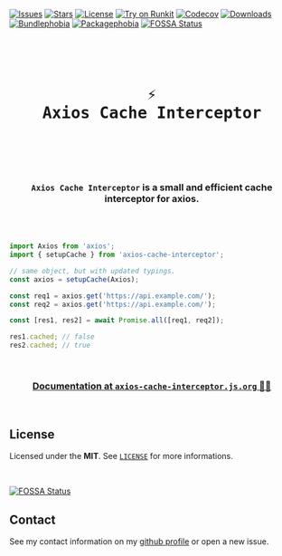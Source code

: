 [![Issues](https://img.shields.io/github/issues/arthurfiorette/axios-cache-interceptor?logo=github&label=Issues)](https://github.com/arthurfiorette/axios-cache-interceptor/issues)
[![Stars](https://img.shields.io/github/stars/arthurfiorette/axios-cache-interceptor?logo=github&label=Stars)](https://github.com/arthurfiorette/axios-cache-interceptor/stargazers)
[![License](https://img.shields.io/github/license/arthurfiorette/axios-cache-interceptor?logo=githu&label=License)](https://github.com/arthurfiorette/axios-cache-interceptor/blob/main/LICENSE)
[![Try on Runkit](https://img.shields.io/badge/try%20on-RunKit-brightgreen?logo=runkit&logoColor=e83e8c)](https://npm.runkit.com/axios-cache-interceptor)
[![Codecov](https://codecov.io/gh/arthurfiorette/axios-cache-interceptor/branch/main/graph/badge.svg?token=ML0KGCU0VM)](https://codecov.io/gh/arthurfiorette/axios-cache-interceptor)
[![Downloads](https://img.shields.io/npm/dw/axios-cache-interceptor?style=flat)](https://www.npmjs.com/package/axios-cache-interceptor)
[![Bundlephobia](https://img.shields.io/bundlephobia/minzip/axios-cache-interceptor/latest?style=flat)](https://bundlephobia.com/package/axios-cache-interceptor@latest)
[![Packagephobia](https://packagephobia.com/badge?p=axios-cache-interceptor@latest)](https://packagephobia.com/result?p=axios-cache-interceptor@latest)
[![FOSSA Status](https://app.fossa.com/api/projects/git%2Bgithub.com%2Farthurfiorette%2Faxios-cache-interceptor.svg?type=shield)](https://app.fossa.com/projects/git%2Bgithub.com%2Farthurfiorette%2Faxios-cache-interceptor?ref=badge_shield)

<br />

<div align="center">
  <pre>
  <h1>⚡
Axios Cache Interceptor</h1>
  </pre>
  <br />
</div>

<h3 align="center">
  <code>Axios Cache Interceptor</code> is a small and efficient cache interceptor for axios.
  <br />
  <br />
</h3>

<br />

```ts
import Axios from 'axios';
import { setupCache } from 'axios-cache-interceptor';

// same object, but with updated typings.
const axios = setupCache(Axios);

const req1 = axios.get('https://api.example.com/');
const req2 = axios.get('https://api.example.com/');

const [res1, res2] = await Promise.all([req1, req2]);

res1.cached; // false
res2.cached; // true
```

<br />

<h3 align=center>
  <a href="https://axios-cache-interceptor.js.org/" target="_blank">Documentation at <code>axios-cache-interceptor.js.org</code> 🎉🎉</a>
</h3>

<br />

## License

Licensed under the **MIT**. See [`LICENSE`](LICENSE) for more informations.

<br />

[![FOSSA Status](https://app.fossa.com/api/projects/git%2Bgithub.com%2Farthurfiorette%2Faxios-cache-interceptor.svg?type=large)](https://app.fossa.com/projects/git%2Bgithub.com%2Farthurfiorette%2Faxios-cache-interceptor?ref=badge_large)

## Contact

See my contact information on my [github profile](https://github.com/arthurfiorette) or
open a new issue.

<br />
